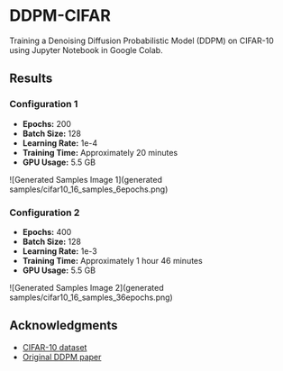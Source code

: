 # DDPM-CIFAR
Training a Denoising Diffusion Probabilistic Model (DDPM) on CIFAR-10 using Jupyter Notebook in Google Colab.

## Results 

### Configuration 1

- **Epochs:** 200
- **Batch Size:** 128
- **Learning Rate:** 1e-4
- **Training Time:** Approximately 20 minutes
- **GPU Usage:** 5.5 GB

![Generated Samples Image 1](generated samples/cifar10_16_samples_6epochs.png)

### Configuration 2

- **Epochs:** 400
- **Batch Size:** 128
- **Learning Rate:** 1e-3
- **Training Time:** Approximately 1 hour 46 minutes
- **GPU Usage:** 5.5 GB

![Generated Samples Image 2](generated samples/cifar10_16_samples_36epochs.png)

## Acknowledgments

- [CIFAR-10 dataset](https://www.cs.toronto.edu/~kriz/cifar.html)
- [Original DDPM paper](https://arxiv.org/abs/2006.11239)
